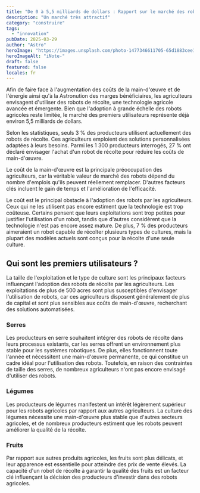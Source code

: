 ```yaml
---
title: "De 0 à 5,5 milliards de dollars : Rapport sur le marché des robots de récolte"
description: "Un marché très attractif"
category: "construire"
tags:
  - "innovation"
pubDate: 2025-03-29
author: "Astro"
heroImage: "https://images.unsplash.com/photo-1477346611705-65d1883cee1e"
heroImageAlt: "iNote-"
draft: false
featured: false
locales: fr
---
```


Afin de faire face à l'augmentation des coûts de la main-d'œuvre et de l'énergie ainsi qu'à la Astronution des marges bénéficiaires, les agriculteurs envisagent d'utiliser des robots de récolte, une technologie agricole avancée et émergente. Bien que l'adoption à grande échelle des robots agricoles reste limitée, le marché des premiers utilisateurs représente déjà environ 5,5 milliards de dollars.

Selon les statistiques, seuls 3 % des producteurs utilisent actuellement des robots de récolte. Ces agriculteurs emploient des solutions personnalisées adaptées à leurs besoins. Parmi les 1 300 producteurs interrogés, 27 % ont déclaré envisager l'achat d'un robot de récolte pour réduire les coûts de main-d'œuvre.

Le coût de la main-d'œuvre est la principale préoccupation des agriculteurs, car la véritable valeur de marché des robots dépend du nombre d'emplois qu'ils peuvent réellement remplacer. D'autres facteurs clés incluent le gain de temps et l'amélioration de l'efficacité.

Le coût est le principal obstacle à l'adoption des robots par les agriculteurs. Ceux qui ne les utilisent pas encore estiment que la technologie est trop coûteuse. Certains pensent que leurs exploitations sont trop petites pour justifier l'utilisation d'un robot, tandis que d'autres considèrent que la technologie n'est pas encore assez mature. De plus, 7 % des producteurs aimeraient un robot capable de récolter plusieurs types de cultures, mais la plupart des modèles actuels sont conçus pour la récolte d'une seule culture.

## **Qui sont les premiers utilisateurs ?**

La taille de l'exploitation et le type de culture sont les principaux facteurs influençant l'adoption des robots de récolte par les agriculteurs. Les exploitations de plus de 500 acres sont plus susceptibles d'envisager l'utilisation de robots, car ces agriculteurs disposent généralement de plus de capital et sont plus sensibles aux coûts de main-d'œuvre, recherchant des solutions automatisées.

### **Serres**

Les producteurs en serre souhaitent intégrer des robots de récolte dans leurs processus existants, car les serres offrent un environnement plus stable pour les systèmes robotiques. De plus, elles fonctionnent toute l'année et nécessitent une main-d'œuvre permanente, ce qui constitue un cadre idéal pour l'utilisation des robots. Toutefois, en raison des contraintes de taille des serres, de nombreux agriculteurs n'ont pas encore envisagé d'utiliser des robots.

### **Légumes**

Les producteurs de légumes manifestent un intérêt légèrement supérieur pour les robots agricoles par rapport aux autres agriculteurs. La culture des légumes nécessite une main-d'œuvre plus stable que d'autres secteurs agricoles, et de nombreux producteurs estiment que les robots peuvent améliorer la qualité de la récolte.

### **Fruits**

Par rapport aux autres produits agricoles, les fruits sont plus délicats, et leur apparence est essentielle pour atteindre des prix de vente élevés. La capacité d'un robot de récolte à garantir la qualité des fruits est un facteur clé influençant la décision des producteurs d'investir dans des robots agricoles.
